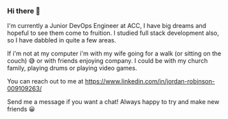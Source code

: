 ### Hi there 👋

I'm currently a Junior DevOps Engineer at ACC, I have big dreams and hopeful to see them come to fruition. I studied full stack development also, so I have dabbled in quite a few areas.

If i'm not at my computer i'm with my wife going for a walk (or sitting on the couch) 😅 or with friends enjoying company. I could be with my church family, playing drums or playing video games.

You can reach out to me at https://www.linkedin.com/in/jordan-robinson-009109263/ 

Send me a message if you want a chat! Always happy to try and make new friends 😀
